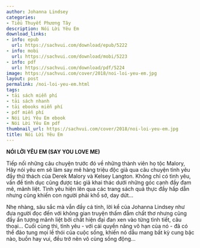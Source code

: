 ```yaml
---
author: Johanna Lindsey
categories:
- Tiểu Thuyết Phương Tây
description: Nói Lời Yêu Em
download_links:
- info: epub
  url: https://sachvui.com/download/epub/5222
- info: mobi
  url: https://sachvui.com/download/mobi/5223
- info: pdf
  url: https://sachvui.com/download/pdf/5224
image: https://sachvui.com/cover/2018/noi-loi-yeu-em.jpg
layout: post
permalink: /noi-loi-yeu-em.html
tags:
- tải sách miễn phí
- tải sách nhanh
- tải ebooks miễn phí
- pdf miễn phí
- Nói Lời Yêu Em ebook
- Nói Lời Yêu Em pdf
thumbnail_url: https://sachvui.com/cover/2018/noi-loi-yeu-em.jpg
title: Nói Lời Yêu Em
---
```


 <div class="item-desc text-justify"> <p><strong>NÓI LỜI YÊU EM (SAY YOU LOVE ME)</strong></p><p>Tiếp nối những câu chuyện trước đó về những thành viên họ tộc Malory, Hãy nói yêu em sẽ làm say mê hàng triệu độc giả qua câu chuyện tình yêu đầy thử thách của Derek Malory và Kelsey Langton. Không chỉ có tình yêu, vấn đề tình dục cũng được tác giả khai thác dưới những góc cạnh đầy đam mê, mãnh liệt. Tình yêu hiện lên qua các trang sách quả thực đầy hấp dẫn nhưng cũng khiến con người phải khổ sở, day dứt...</p><p>Nhẹ nhàng, sâu sắc mà vẫn đầy cá tính, lời kể của Johanna Lindsey như đưa người đọc đến với không gian truyện thấm đẫm chất thơ nhưng cũng đầy ấn tượng mãnh liệt bởi chất hiện đại đan xen vào từng tình tiết, câu thoại... Cuối cùng thì, tình yêu - với cái quyền năng vô hạn của nó - đã có thể đảo tung mọi lề thói của cuộc sống, khiến nó dẫu mang bất kỳ cung bậc nào, buồn hay vui, đều trở nên vô cùng sống động...</p> </div>